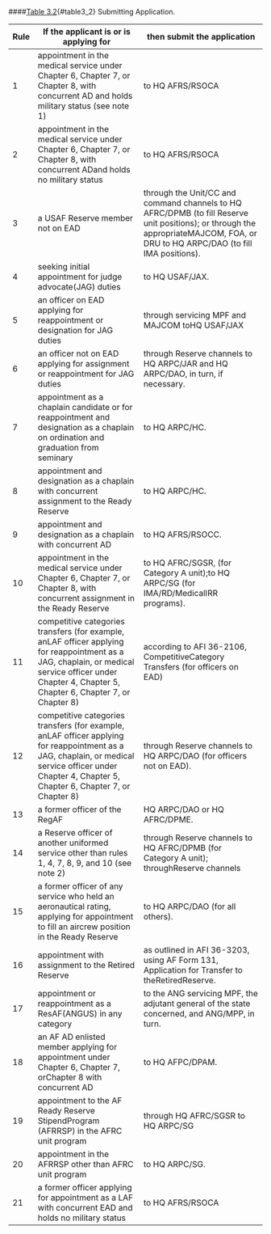 ####[Table 3.2](#table3_2){#table3_2} Submitting Application.

| Rule | If the applicant is or is applying for                                                                                                                                                                 | then submit the application                                                                                                                                                    |
|------|--------------------------------------------------------------------------------------------------------------------------------------------------------------------------------------------------------|--------------------------------------------------------------------------------------------------------------------------------------------------------------------------------|
| 1    | appointment in the medical service under Chapter 6, Chapter 7, or Chapter 8, with concurrent AD and holds military status (see note 1)                                                                   | to HQ AFRS/RSOCA                                                                                                                                                               |
| 2    | appointment in the medical service under Chapter 6, Chapter 7, or Chapter 8, with concurrent ADand holds no military status                                                                             | to HQ AFRS/RSOCA                                                                                                                                                               |
| 3    | a USAF Reserve member not on EAD                                                                                                                                                                       | through the Unit/CC and command channels to HQ AFRC/DPMB (to fill Reserve unit positions); or through the appropriateMAJCOM, FOA, or DRU to HQ ARPC/DAO (to fill IMA positions). |
| 4    | seeking initial appointment for judge advocate(JAG) duties                                                                                                                                             | to HQ USAF/JAX.                                                                                                                                                                |
| 5    | an officer on EAD applying for reappointment or designation for JAG duties                                                                                                                              | through servicing MPF and MAJCOM toHQ USAF/JAX                                                                                                                                 |
| 6    | an officer not on EAD applying for assignment or reappointment for JAG duties                                                                                                                           | through Reserve channels to HQ ARPC/JAR and HQ ARPC/DAO, in turn, if necessary.                                                                                                 |
| 7    | appointment as a chaplain candidate or for reappointment and designation as a chaplain on ordination and graduation from seminary                                                                        | to HQ ARPC/HC.                                                                                                                                                                 |
| 8    | appointment and designation as a chaplain with concurrent assignment to the Ready Reserve                                                                                                               | to HQ ARPC/HC.                                                                                                                                                                 |
| 9    | appointment and designation as a chaplain with concurrent AD                                                                                                                                            | to HQ AFRS/RSOCC.                                                                                                                                                              |
| 10   | appointment in the medical service under Chapter 6, Chapter 7, or Chapter 8, with concurrent assignment in the Ready Reserve                                                                             | to HQ AFRC/SGSR, (for Category A unit);to HQ ARPC/SG (for IMA/RD/MedicalIRR programs).                                                                                         |
| 11   | competitive categories transfers (for example, anLAF officer applying for reappointment as a JAG, chaplain, or medical service officer under Chapter 4, Chapter 5, Chapter 6, Chapter 7, or Chapter 8) | according to AFI 36-2106, CompetitiveCategory Transfers (for officers on EAD)                                                                                                  |
| 12   | competitive categories transfers (for example, anLAF officer applying for reappointment as a JAG, chaplain, or medical service officer under Chapter 4, Chapter 5, Chapter 6, Chapter 7, or Chapter 8) | through Reserve channels to HQ ARPC/DAO (for officers not on EAD).                                                                                                             |
| 13   | a former officer of the RegAF                                                                                                                                                                          | HQ ARPC/DAO or HQ AFRC/DPME.                                                                                                                                                   |
| 14   | a Reserve officer of another uniformed service other than rules 1, 4, 7, 8, 9, and 10 (see note 2)                                                                                                     | through Reserve channels to HQ AFRC/DPMB (for Category A unit); throughReserve channels                                                                                        |
| 15   | a former officer of any service who held an aeronautical rating, applying for appointment to fill an aircrew position in the Ready Reserve                                                              | to HQ ARPC/DAO (for all others).                                                                                                                                               |
| 16   | appointment with assignment to the Retired Reserve                                                                                                                                                     | as outlined in AFI 36-3203, using AF Form 131, Application for Transfer to theRetiredReserve.                                                                                   |
| 17   | appointment or reappointment as a ResAF(ANGUS) in any category                                                                                                                                         | to the ANG servicing MPF, the adjutant general of the state concerned, and ANG/MPP, in turn.                                                                                    |
| 18   | an AF AD enlisted member applying for appointment under Chapter 6, Chapter 7, orChapter 8 with concurrent AD                                                                                             | to HQ AFPC/DPAM.                                                                                                                                                               |
| 19   | appointment to the AF Ready Reserve StipendProgram (AFRRSP) in the AFRC unit program                                                                                                                   | through HQ AFRC/SGSR to HQ ARPC/SG                                                                                                                                             |
| 20   | appointment in the AFRRSP other than AFRC unit program                                                                                                                                                 | to HQ ARPC/SG.                                                                                                                                                                 |
| 21   | a former officer applying for appointment as a LAF with concurrent EAD and holds no military status                                                                                                    | to HQ AFRS/RSOCA                                                                                                                                                               |
